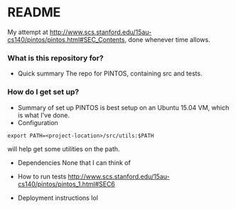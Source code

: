# README #

My attempt at http://www.scs.stanford.edu/15au-cs140/pintos/pintos.html#SEC_Contents, done whenever time allows.


### What is this repository for? ###

* Quick summary
The repo for PINTOS, containing src and tests.

### How do I get set up? ###

* Summary of set up
PINTOS is best setup on an Ubuntu 15.04 VM, which is what I've done.
* Configuration
```
export PATH=<project-location>/src/utils:$PATH
```
will help get some utilities on the path.
* Dependencies
None that I can think of

* How to run tests
http://www.scs.stanford.edu/15au-cs140/pintos/pintos_1.html#SEC6

* Deployment instructions
lol
